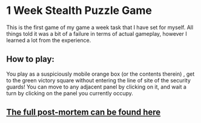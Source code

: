 # 1 Week Stealth Puzzle Game

This is the first game of my game a week task that I have set for myself. All things told it was a bit of a failure in terms of actual gameplay, however I learned a lot from the experience.

## How to play:

You play as a suspiciously mobile orange box (or the contents therein) , get to the green victory square without entering the line of site of the security guards! You can move to any adjacent panel by clicking on it, and wait a turn by clicking on the panel you currently occupy.

## [The full post-mortem can be found here](https://bwy-dev.github.io/game-dev/2018/10/02/one-week-stealth-puzzle.html)

